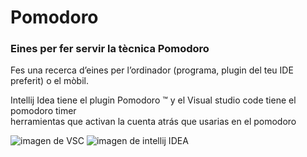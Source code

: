 # Pomodoro
### Eines per fer servir la tècnica Pomodoro 
Fes una recerca d’eines per l’ordinador (programa, plugin del teu IDE preferit) o el mòbil.   

Intellij Idea tiene el plugin Pomodoro ™  y el Visual studio code tiene el pomodoro timer  
herramientas que activan la cuenta atrás que usarias en el pomodoro


<image src="./Pomodoro.PNG" alt="imagen de VSC">
<image src="./Pomodoro2.PNG" alt="imagen de intellij IDEA">


